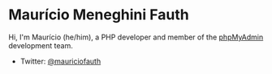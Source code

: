 # Maurício Meneghini Fauth

Hi, I'm Maurício (he/him), a PHP developer and member of the [phpMyAdmin](https://github.com/phpmyadmin) development team.

- Twitter: [@mauriciofauth](https://twitter.com/mauriciofauth)

<!--
**mauriciofauth/mauriciofauth** is a ✨ _special_ ✨ repository because its `README.md` (this file) appears on your GitHub profile.

Here are some ideas to get you started:

- 🔭 I’m currently working on ...
- 🌱 I’m currently learning ...
- 👯 I’m looking to collaborate on ...
- 🤔 I’m looking for help with ...
- 💬 Ask me about ...
- 📫 How to reach me: ...
- 😄 Pronouns: ...
- ⚡ Fun fact: ...
-->
